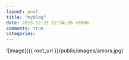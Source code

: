 ```yaml
---
layout: post
title: "myblog"
date: 2015-12-21 12:54:26 +0800
comments: true
categories:
---
```


![image]({{ root_url }}/public/images/amors.jpg)
